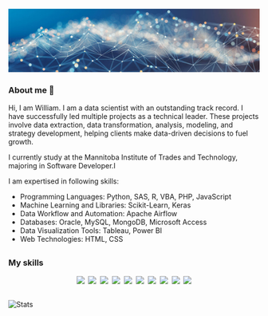 ![](./datascience-hero.jpg)

### About me 👋
Hi, I am William. I am a data scientist with an outstanding track record. I have successfully led multiple projects as a technical leader. These projects involve data extraction, data transformation, analysis, modeling, and strategy development, helping clients make data-driven decisions to fuel growth. 

I currently study at the Mannitoba Institute of Trades and Technology, majoring in Software Developer.I 

I am expertised in following skills:

<ul>
    <li>Programming Languages: Python, SAS, R, VBA, PHP, JavaScript</li>
    <li>Machine Learning and Libraries: Scikit-Learn, Keras</li>
    <li>Data Workflow and Automation: Apache Airflow</li>
    <li>Databases: Oracle, MySQL, MongoDB, Microsoft Access</li>
    <li>Data Visualization Tools: Tableau, Power BI</li>
    <li>Web Technologies: HTML, CSS</li>
</ul>

##

### My skills
<p align="center">
  <img src="https://img.shields.io/badge/code-javascript-informational?style=for-the-badge&logo=javascript&logoColor=white&color=2aa889"/>&nbsp;
  <img src="https://img.shields.io/badge/code-VBA-informational?style=for-the-badge&logo=VBA&logoColor=white&color=2aa889")/>&nbsp;
  <img src="https://img.shields.io/badge/code-SAS-informational?style=for-the-badge&logo=SAS&logoColor=white&color=2aa889")/>&nbsp;
  <img src="https://img.shields.io/badge/code-R-informational?style=for-the-badge&logo=R&logoColor=white&color=2aa889")/>&nbsp;
  <img src="https://img.shields.io/badge/code-C-informational?style=for-the-badge&logo=C&logoColor=white&color=2aa889")/>&nbsp;
  <img src="https://img.shields.io/badge/code-python-informational?style=for-the-badge&logo=python&logoColor=white&color=2aa889")/>&nbsp;
  <img src="https://img.shields.io/badge/web-html-informational?style=for-the-badge&logo=html5&logoColor=white&color=2aa889")/>&nbsp;
  <img src="https://img.shields.io/badge/web-css-informational?style=for-the-badge&logo=css3&logoColor=white&color=2aa889")/>&nbsp;
  <img src="https://img.shields.io/badge/db-mysql-informational?style=for-the-badge&logo=mysql&logoColor=white&color=2aa889")/>&nbsp;
  <img src="https://img.shields.io/badge/db-postgresql-informational?style=for-the-badge&logo=PostgreSQL&logoColor=white&color=2aa889")/>
</p>

##
![Stats](https://github-readme-stats.vercel.app/api?username=WilliamZhang&show_icons=true&theme=radical&count_private=true)

<!--
**williamzhangty/williamzhangty** is a ✨ _special_ ✨ repository because its `README.md` (this file) appears on your GitHub profile.

Here are some ideas to get you started:

- 🔭 I’m currently working on ...
- 🌱 I’m currently learning ...
- 👯 I’m looking to collaborate on ...
- 🤔 I’m looking for help with ...
- 💬 Ask me about ...
- 📫 How to reach me: ...
- 😄 Pronouns: ...
- ⚡ Fun fact: ...
-->
